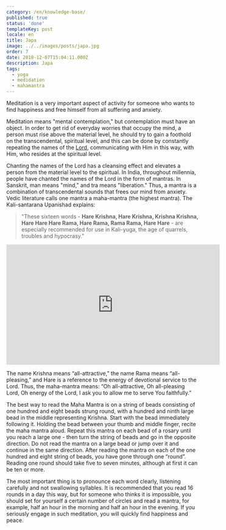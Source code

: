 ```yaml
---
category: /en/knowledge-base/
published: true
status: 'done'
templateKey: post
locale: en
title: Japa
image: ../../images/posts/japa.jpg
order: 7
date: 2018-12-07T15:04:11.000Z
description: Japa
tags:
  - yoga
  - medidation
  - mahamantra
---
```


Meditation is a very important aspect of activity for someone who wants to find happiness and free himself from all suffering and anxiety.

Meditation means "mental contemplation," but contemplation must have an object. In order to get rid of everyday worries that occupy the mind, a person must rise above the material level, he should try to gain a foothold on the transcendental, spiritual level, and this can be done by constantly repeating the names of the [Lord](/en/krishna), communicating with Him in this way, with Him, who resides at the spiritual level.

Chanting the names of the Lord has a cleansing effect and elevates a person from the material level to the spiritual. In India, throughout millennia, people have chanted the names of the Lord in the form of mantras. In Sanskrit, man means "mind," and tra means "liberation." Thus, a mantra is a combination of transcendental sounds that frees our mind from anxiety. Vedic literature calls one mantra a maha-mantra (the highest mantra). The Kali-santarana Upanishad explains:

>"These sixteen words - **Hare Krishna, Hare Krishna, Krishna Krishna, Hare Hare Hare Rama, Hare Rama, Rama Rama, Hare Hare** - are especially recommended for use in Kali-yuga, the age of quarrels, troubles and hypocrasy."

<iframe width="560" height="315" src="https://www.youtube.com/embed/l5bhA4ZIS4g" frameborder="0" allow="accelerometer; autoplay; encrypted-media; gyroscope; picture-in-picture" allowfullscreen></iframe>

The name Krishna means “all-attractive,” the name Rama means “all-pleasing,” and Hare is a reference to the energy of devotional service to the Lord. Thus, the maha-mantra means: “Oh all-attractive, Oh all-pleasing Lord, Oh energy of the Lord, I ask you to allow me to serve You faithfully.”

The best way to read the Maha Mantra is on a string of beads consisting of one hundred and eight beads strung round, with a hundred and ninth large bead in the middle representing Krishna. Start with the bead immediately following it. Holding the bead between your thumb and middle finger, recite the maha mantra aloud. Repeat this mantra on each bead of a rosary until you reach a large one - then turn the string of beads and go in the opposite direction. Do not read the mantra on a large bead or jump over it and continue in the same direction. After reading the mantra on each of the one hundred and eight string of beads, you have gone through one “round”. Reading one round should take five to seven minutes, although at first it can be ten or more.

The most important thing is to pronounce each word clearly, listening carefully and not swallowing syllables. It is recommended that you read 16 rounds in a day this way, but for someone who thinks it is impossible, you should set for yourself a certain number of circles and read a mantra, for example, half an hour in the morning and half an hour in the evening. If you seriously engage in such meditation, you will quickly find happiness and peace.
